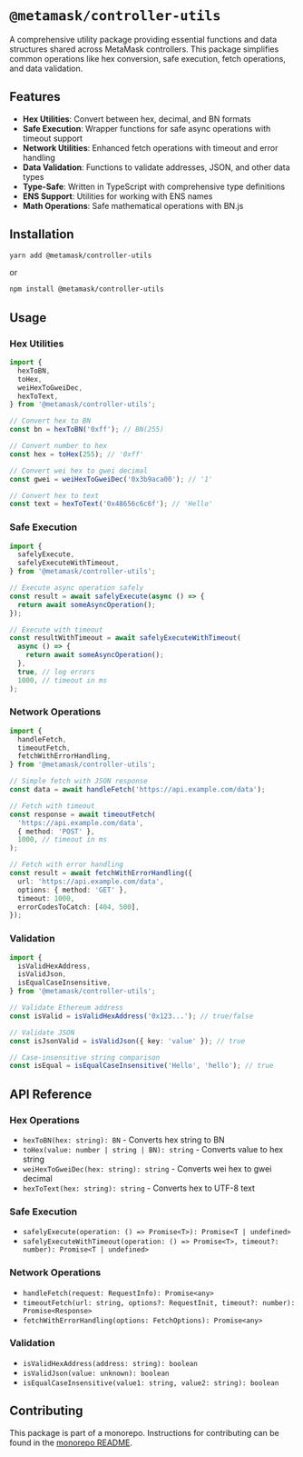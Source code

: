 # `@metamask/controller-utils`

A comprehensive utility package providing essential functions and data structures shared across MetaMask controllers. This package simplifies common operations like hex conversion, safe execution, fetch operations, and data validation.

## Features

- **Hex Utilities**: Convert between hex, decimal, and BN formats
- **Safe Execution**: Wrapper functions for safe async operations with timeout support
- **Network Utilities**: Enhanced fetch operations with timeout and error handling
- **Data Validation**: Functions to validate addresses, JSON, and other data types
- **Type-Safe**: Written in TypeScript with comprehensive type definitions
- **ENS Support**: Utilities for working with ENS names
- **Math Operations**: Safe mathematical operations with BN.js

## Installation

```bash
yarn add @metamask/controller-utils
```

or

```bash
npm install @metamask/controller-utils
```

## Usage

### Hex Utilities

```typescript
import {
  hexToBN,
  toHex,
  weiHexToGweiDec,
  hexToText,
} from '@metamask/controller-utils';

// Convert hex to BN
const bn = hexToBN('0xff'); // BN(255)

// Convert number to hex
const hex = toHex(255); // '0xff'

// Convert wei hex to gwei decimal
const gwei = weiHexToGweiDec('0x3b9aca00'); // '1'

// Convert hex to text
const text = hexToText('0x48656c6c6f'); // 'Hello'
```

### Safe Execution

```typescript
import {
  safelyExecute,
  safelyExecuteWithTimeout,
} from '@metamask/controller-utils';

// Execute async operation safely
const result = await safelyExecute(async () => {
  return await someAsyncOperation();
});

// Execute with timeout
const resultWithTimeout = await safelyExecuteWithTimeout(
  async () => {
    return await someAsyncOperation();
  },
  true, // log errors
  1000, // timeout in ms
);
```

### Network Operations

```typescript
import {
  handleFetch,
  timeoutFetch,
  fetchWithErrorHandling,
} from '@metamask/controller-utils';

// Simple fetch with JSON response
const data = await handleFetch('https://api.example.com/data');

// Fetch with timeout
const response = await timeoutFetch(
  'https://api.example.com/data',
  { method: 'POST' },
  1000, // timeout in ms
);

// Fetch with error handling
const result = await fetchWithErrorHandling({
  url: 'https://api.example.com/data',
  options: { method: 'GET' },
  timeout: 1000,
  errorCodesToCatch: [404, 500],
});
```

### Validation

```typescript
import {
  isValidHexAddress,
  isValidJson,
  isEqualCaseInsensitive,
} from '@metamask/controller-utils';

// Validate Ethereum address
const isValid = isValidHexAddress('0x123...'); // true/false

// Validate JSON
const isJsonValid = isValidJson({ key: 'value' }); // true

// Case-insensitive string comparison
const isEqual = isEqualCaseInsensitive('Hello', 'hello'); // true
```

## API Reference

### Hex Operations

- `hexToBN(hex: string): BN` - Converts hex string to BN
- `toHex(value: number | string | BN): string` - Converts value to hex string
- `weiHexToGweiDec(hex: string): string` - Converts wei hex to gwei decimal
- `hexToText(hex: string): string` - Converts hex to UTF-8 text

### Safe Execution

- `safelyExecute(operation: () => Promise<T>): Promise<T | undefined>`
- `safelyExecuteWithTimeout(operation: () => Promise<T>, timeout?: number): Promise<T | undefined>`

### Network Operations

- `handleFetch(request: RequestInfo): Promise<any>`
- `timeoutFetch(url: string, options?: RequestInit, timeout?: number): Promise<Response>`
- `fetchWithErrorHandling(options: FetchOptions): Promise<any>`

### Validation

- `isValidHexAddress(address: string): boolean`
- `isValidJson(value: unknown): boolean`
- `isEqualCaseInsensitive(value1: string, value2: string): boolean`

## Contributing

This package is part of a monorepo. Instructions for contributing can be found in the [monorepo README](https://github.com/MetaMask/core#readme).
